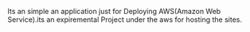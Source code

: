 Its an simple an application just for Deploying AWS(Amazon Web Service).its an expiremental Project under the aws for hosting the sites.